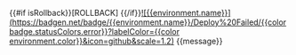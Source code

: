 {{#if isRollback}}[ROLLBACK] {{/if}}[![{{environment.name}}](https://badgen.net/badge/{{environment.name}}/Deploy%20Failed/{{color badge.statusColors.error}}?labelColor={{color environment.color}}&icon=github&scale=1.2)](https://github.com/{{owner}}/{{repo}}/actions/runs/{{run.id}}/attempts/{{run.run_attempt}} 'Open the deploy')
{{message}}
